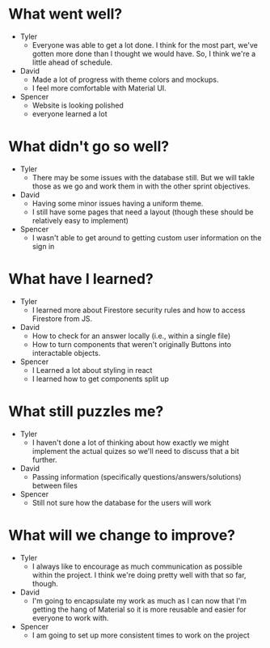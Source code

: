 # What went well?   
* Tyler    
    * Everyone was able to get a lot done.  I think for the most part, we've gotten more done than I thought we would have.  So, I think we're a little ahead of schedule.
* David   
    * Made a lot of progress with theme colors and mockups.
    * I feel more comfortable with Material UI.
* Spencer   
    * Website is looking polished
    * everyone learned a lot

# What didn't go so well?   
* Tyler    
    * There may be some issues with the database still.  But we will takle those as we go and work them in with the other sprint objectives.
* David  
    * Having some minor issues having a uniform theme.
    * I still have some pages that need a layout (though these should be relatively easy to implement)
* Spencer   
    * I wasn't able to get around to getting custom user information on the sign in

# What have I learned?   
* Tyler      
    * I learned more about Firestore security rules and how to access Firestore from JS.
* David   
    * How to check for an answer locally (i.e., within a single file)
    * How to turn components that weren't originally Buttons into interactable objects.
* Spencer   
    * I Learned a lot about styling in react
    * I learned how to get components split up

# What still puzzles me?   
* Tyler   
    * I haven't done a lot of thinking about how exactly we might implement the actual quizes so we'll need to discuss that a bit further.
* David   
    * Passing information (specifically questions/answers/solutions) between files
* Spencer   
    * Still not sure how the database for the users will work

# What will we change to improve?   
* Tyler   
    * I always like to encourage as much communication as possible within the project.  I think we're doing pretty well with that so far, though.
* David   
    * I'm going to encapsulate my work as much as I can now that I'm getting the hang of Material so it is more reusable and easier for everyone to work with.
* Spencer   
    * I am going to set up more consistent times to work on the project
